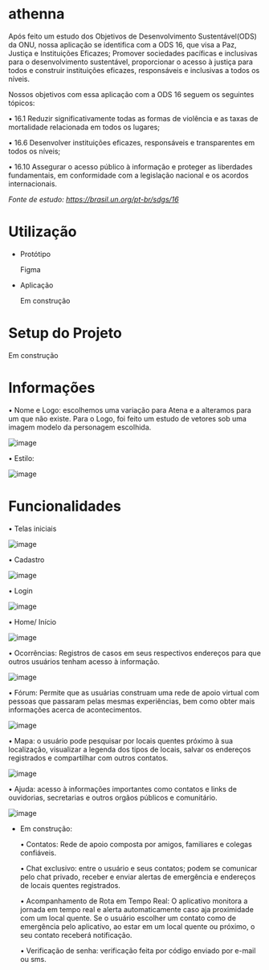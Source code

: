 # athenna

Após feito um estudo dos Objetivos de Desenvolvimento Sustentável(ODS) da ONU, nossa aplicação se identifica com a ODS 16, que visa a Paz, Justiça e Instituições Eficazes; Promover sociedades pacíficas e inclusivas para o desenvolvimento sustentável, proporcionar o acesso à justiça para todos e construir instituições eficazes, responsáveis e inclusivas a todos os níveis. 

Nossos objetivos com essa aplicação com a ODS 16 seguem os seguintes tópicos: 

•  16.1 Reduzir significativamente todas as formas de violência e as taxas de mortalidade relacionada em todos os lugares;

•  16.6 Desenvolver instituições eficazes, responsáveis e transparentes em todos os níveis;

•  16.10 Assegurar o acesso público à informação e proteger as liberdades fundamentais, em conformidade com a legislação nacional e os acordos internacionais. 

_Fonte de estudo: https://brasil.un.org/pt-br/sdgs/16_

# Utilização 

- Protótipo

   Figma 
- Aplicação 


   Em construção

# Setup do Projeto
   Em construção

# Informações 
• Nome e Logo: escolhemos uma variação para Atena e a alteramos para um que não existe. Para o Logo, foi feito um estudo de vetores sob uma imagem modelo da personagem escolhida. 

![image](https://github.com/gleyce2704/athenna/assets/143562839/8b518d2b-9a09-4433-aea8-a3d7d8525d00)


• Estilo:

![image](https://github.com/gleyce2704/athenna/assets/143562839/b569da39-bbda-4ae9-be90-e88a3dcaf82d)

# Funcionalidades

• Telas iniciais

![image](https://github.com/gleyce2704/athenna/assets/143562839/efd6d7f8-6bae-4b44-af68-f4f3489370f0)

• Cadastro 

![image](https://github.com/gleyce2704/athenna/assets/143562839/757b891e-a2d7-4f39-81d1-910d04d9e739)

• Login 

![image](https://github.com/gleyce2704/athenna/assets/143562839/deb453d2-9d15-4e83-b4bb-5cb5e7978f92)

• Home/ Início 

![image](https://github.com/gleyce2704/athenna/assets/143562839/4d1faae2-1db6-4c4d-8801-9feea65fc4cb)

• Ocorrências: Registros de casos em seus respectivos endereços para que outros usuários tenham acesso à informação. 

![image](https://github.com/gleyce2704/athenna/assets/143562839/94376707-628a-417c-9d23-d4adc5fa95b6)

•  Fórum: Permite que as usuárias construam uma rede de apoio virtual com pessoas que passaram pelas mesmas experiências, bem como obter mais informações acerca de acontecimentos.

![image](https://github.com/gleyce2704/athenna/assets/143562839/0c490500-d01e-49a4-b781-5be51b7bf4eb)

• Mapa: o usuário pode pesquisar por locais quentes próximo à sua localização, visualizar a legenda dos tipos de locais, salvar os endereços registrados e compartilhar com outros contatos. 

![image](https://github.com/gleyce2704/athenna/assets/143562839/50d2a19d-e66a-4962-8803-4f7f01d1be2d) 

• Ajuda: acesso à informações importantes como contatos e links de ouvidorias, secretarias e outros orgãos públicos e comunitário. 

![image](https://github.com/gleyce2704/athenna/assets/143562839/a04d1af7-0d06-4aba-8c0e-336de83f131b)


- Em construção:

  • Contatos: Rede de apoio composta por amigos, familiares e colegas confiáveis. 

  • Chat exclusivo: entre o usuário e seus contatos; podem se comunicar pelo chat privado, receber e enviar alertas de emergência e endereços de locais quentes registrados.

  • Acompanhamento de Rota em Tempo Real: O aplicativo monitora a jornada em tempo real e alerta automaticamente caso aja proximidade com um local quente. Se o usuário escolher um contato como de emergência pelo aplicativo, ao estar em um local quente ou próximo, o seu contato receberá notificação.
  
  • Verificação de senha: verificação feita por código enviado por e-mail ou sms. 




